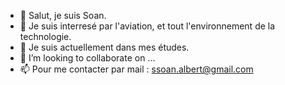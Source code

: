 - 👋 Salut, je suis Soan.
- 👀 Je suis interresé par l'aviation, et tout l'environnement de la technologie.
- 🌱 Je suis actuellement dans mes études.
- 💞️ I’m looking to collaborate on ...
- 📫 Pour me contacter par mail : ssoan.albert@gmail.com
